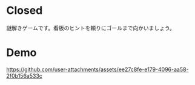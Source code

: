 # Closed
謎解きゲームです。看板のヒントを頼りにゴールまで向かいましょう。

# Demo
https://github.com/user-attachments/assets/ee27c8fe-e179-4096-aa58-2f0b156a533c

